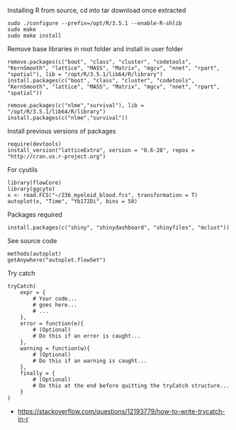 Installing R from source, cd into tar download once extracted
    
    sudo ./configure --prefix=/opt/R/3.5.1 --enable-R-shlib
    sudo make
    sudo make install

Remove base libraries in root folder and install in user folder

    remove.packages(c("boot", "class", "cluster", "codetools", "KernSmooth", "lattice", "MASS", "Matrix", "mgcv", "nnet", "rpart", "spatial"), lib = "/opt/R/3.5.1/lib64/R/library")
    install.packages(c("boot", "class", "cluster", "codetools", "KernSmooth", "lattice", "MASS", "Matrix", "mgcv", "nnet", "rpart", "spatial"))

    remove.packages(c("nlme","survival"), lib = "/opt/R/3.5.1/lib64/R/library")
    install.packages(c("nlme","survival"))

Install previous versions of packages

    require(devtools)
    install_version("latticeExtra", version = "0.6-28", repos = "http://cran.us.r-project.org")

For cyutils
    
    library(flowCore)
    library(ggcyto)
    x <- read.FCS("~/236_myeloid_blood.fcs", transformation = T)
    autoplot(x, "Time", "Yb172Di", bins = 50)


Packages required

    install.packages(c("shiny", "shinydashboard", "shinyfiles", "mclust"))

See source code
    
    methods(autoplot)
    getAnywhere("autoplot.flowSet")

Try catch

    tryCatch(
        expr = {
            # Your code...
            # goes here...
            # ...
        },
        error = function(e){ 
            # (Optional)
            # Do this if an error is caught...
        },
        warning = function(w){
            # (Optional)
            # Do this if an warning is caught...
        },
        finally = {
            # (Optional)
            # Do this at the end before quitting the tryCatch structure...
        }
    )
 
* <https://stackoverflow.com/questions/12193779/how-to-write-trycatch-in-r>
